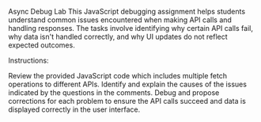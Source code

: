 Async Debug Lab
This JavaScript debugging assignment helps students understand common issues encountered when making API calls and handling responses. The tasks involve identifying why certain API calls fail, why data isn't handled correctly, and why UI updates do not reflect expected outcomes. 

Instructions:

Review the provided JavaScript code which includes multiple fetch operations to different APIs.
Identify and explain the causes of the issues indicated by the questions in the comments.
Debug and propose corrections for each problem to ensure the API calls succeed and data is displayed correctly in the user interface.